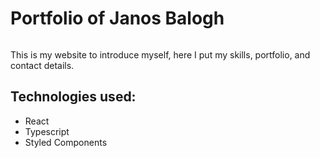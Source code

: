 # Portfolio of Janos Balogh

<img src ="" />

This is my website to introduce myself, here I put my skills, portfolio, and contact details.

## Technologies used:
- React
- Typescript
- Styled Components
 
